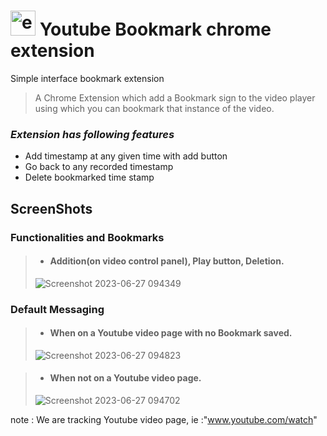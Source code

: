 # <img width="40" margin-top="5px" alt="extention logo" src="https://github.com/sntsh-chouhan/youtubeBookmark-chrome-extension/assets/107570189/935dfb17-4ff0-40ef-ae05-fd400f24f113"> Youtube Bookmark chrome extension
Simple interface bookmark extension


>A Chrome Extension which add a Bookmark sign to the video player using which you can bookmark that instance of the video.


### _Extension has following features_
- Add timestamp at any given time with add button
- Go back to any recorded timestamp 
- Delete bookmarked time stamp



## ScreenShots

### Functionalities and Bookmarks
>- #### Addition(on video control panel), Play button, Deletion.
> ![Screenshot 2023-06-27 094349](https://github.com/sntsh-chouhan/youtubeBookmark-chrome-extension/assets/107570189/f9fcc475-c464-40a4-8e86-aa79fcdc488a)



### Default Messaging 
>- ####  When on a Youtube video page with no Bookmark saved.
> ![Screenshot 2023-06-27 094823](https://github.com/sntsh-chouhan/youtubeBookmark-chrome-extension/assets/107570189/3a9cc4ae-d4af-4742-b2cc-d80c46c921cd)


>- #### When not on a Youtube video page.
>  ![Screenshot 2023-06-27 094702](https://github.com/sntsh-chouhan/youtubeBookmark-chrome-extension/assets/107570189/8c655b3e-0d2d-42b3-9d63-49735b3c91eb)



note : We are tracking Youtube video page, ie :"www.youtube.com/watch"
